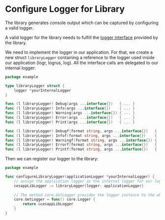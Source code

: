 # Configure Logger for Library

The library generates console output which can be captured by configuring a valid logger.

A valid logger for the library needs to fulfill the [logger interface](../../core/logger.go) provided by the library.

We need to implement the logger in our application. For that, we create a new struct `libraryLogger` containing a
reference to the logger used inside our application (logr, logrus, log). All the interface calls are delegated to our
internal logger:

```go
package example

type libraryLogger struct {
	logger *yourInternalLogger
}

func (l libraryLogger) Debug(args ...interface{})   { ... }
func (l libraryLogger) Info(args ...interface{})    { ... }
func (l libraryLogger) Warning(args ...interface{}) { ... }
func (l libraryLogger) Error(args ...interface{})   { ... }
func (l libraryLogger) Print(args ...interface{})   { ... }

func (l libraryLogger) Debugf(format string, args ...interface{})   { ... }
func (l libraryLogger) Infof(format string, args ...interface{})    { ... }
func (l libraryLogger) Warningf(format string, args ...interface{}) { ... }
func (l libraryLogger) Errorf(format string, args ...interface{})   { ... }
func (l libraryLogger) Printf(format string, args ...interface{})   { ... }
```

Then we can register our logger to the library:

```go
package example

func configureLibraryLogger(applicationLogger *yourInternalLogger) {
	// assign the application logger as the internal logger for our logger wrapper.
	cesappLibLogger := libraryLogger{logger: applicationLogger}
	
	// The method core.GetLogger provides the logger instance to the whole library
	core.GetLogger = func() core.Logger {
		return &cesappLibLogger
	}
}
```